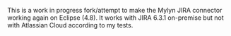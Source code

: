 This is a work in progress fork/attempt to make the Mylyn JIRA connector working again on Eclipse (4.8).
It works with JIRA 6.3.1 on-premise but not with Atlassian Cloud according to my tests.
